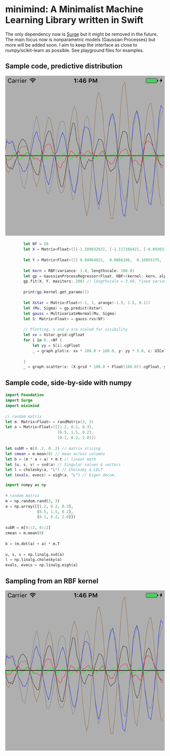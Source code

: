 # minimind: A Minimalist Machine Learning Library written in Swift

The only dependency now is [Surge](https://github.com/mattt/Surge) but it might be removed in the future. The main focus now is nonparametric models (Gaussian Processes) but more will be added soon. I aim to keep the interface as close to numpy/scikit-learn as possible. See playground files for examples.

## Sample code, predictive distribution
![Predictive](https://github.com/fqhuy/minimind/blob/master/doc/images/sampling.png)

```swift
        let Nf = 20
        let X = Matrix<Float>([[-1.50983293], [-1.11726642], [-0.89303372], [ 0.07971517], [ 0.29116607], [ 0.7494249 ], [ 0.93321463], [ 1.46661229]])
        
        let Y = Matrix<Float>([[ 0.04964821,  0.0866106,  0.16055375,  0.58936555,  0.71558366,  1.00004714,  1.08412273,  1.42418915]]).t
        
        let kern = RBF(variance: 1.0, lengthscale: 100.0)
        let gp = GaussianProcessRegressor<Float, RBF>(kernel: kern, alpha: 1.0)
        gp.fit(X, Y, maxiters: 200) // lengthscale = 3.68, fixed variance
        
        print(gp.kernel.get_params())
        
        let Xstar = Matrix<Float>(-1, 1, arange(-1.5, 1.5, 0.1))
        let (Mu, Sigma) = gp.predict(Xstar)
        let gauss = MultivariateNormal(Mu, Sigma)
        let S: Matrix<Float> = gauss.rvs(Nf)
        
        // Plotting, x and y are scaled for visibility
        let xx = Xstar.grid.cgFloat 
        for i in 0..<Nf {
            let yy = S[i].cgFloat
            _ = graph.plot(x: xx * 100.0 + 160.0, y: yy * 5.0, c: UIColor.blue)

        }
        _ = graph.scatter(x: (X.grid * 100.0 + Float(160.0)).cgFloat, y: (Y.grid * 5.0).cgFloat, c: UIColor.green, s: 3.0)
```
## Sample code, side-by-side with numpy
```swift
import Foundation
import Surge
import minimind

// random matrix
let m: Matrix<Float> = randMatrix(3, 3)
let a = Matrix<Float>([[1.2, 0.2, 0.3],
                       [0.5, 1.5, 0.2],
                       [0.1, 0.2, 2.0]])

let subM = m[0..2, 0..2] // matrix slicing
let cmean = m.mean(0) // mean across columns
let b = (m * a + a) • m.t // linear math
let (u, s, v) = svd(a) // Singular values & vectors
let l = cholesky(a, "L") // Cholesky & LDLT
let (evals, evecs) = eigh(a, "L") // Eigen decom.
```
```python
import numpy as np

# random matrix
m = np.random.rand(3, 3)
a = np.array([[1.2, 0.2, 0.3],
              [0.5, 1.5, 0.2],
              [0.1, 0.2, 2.0]])
              
subM = m[0::2, 0::2]
cmean = m.mean(0)

b = (m.dot(a) + a) * m.T

u, s, v = np.linalg.svd(a)
l = np.linalg.cholesky(a)
evals, evecs = np.linalg.eigh(a)
```

## Sampling from an RBF kernel

![Sampling](https://github.com/fqhuy/minimind/blob/master/doc/images/sampling.png)